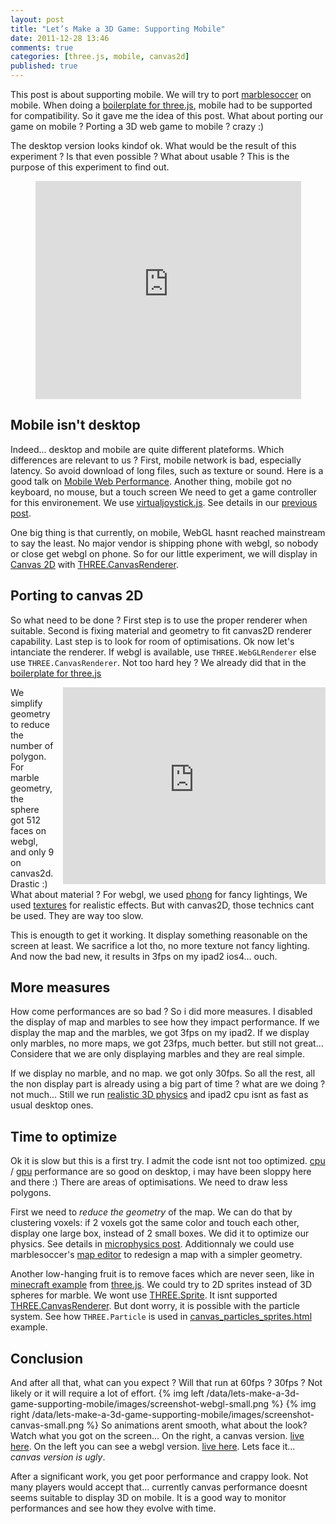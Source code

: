 ```yaml
---
layout: post
title: "Let’s Make a 3D Game: Supporting Mobile"
date: 2011-12-28 13:46
comments: true
categories: [three.js, mobile, canvas2d]
published: true
---
```


This post is about supporting mobile.
We will try to port [marblesoccer](http://marblesoccer.com) on mobile.
When doing a
[boilerplate for three.js](http://127.0.0.1:8000/blog/2011/12/20/boilerplate-for-three-js/),
mobile had to be supported for compatibility.
So it gave me the idea of this post.
What about porting our game on mobile ?
Porting a 3D web game to mobile ? crazy :)

The desktop version looks kindof ok.
What would be the result of this experiment ?
Is that even possible ?
What about usable ?
This is the purpose of this experiment to find out.

<!-- more -->

<center>
	<iframe width="425" height="349" src="http://www.youtube.com/embed/Ow_ceac1aEE?hl=en&fs=1" frameborder="0" allowfullscreen></iframe>
</center>

## Mobile isn't desktop

Indeed... desktop and mobile are quite different plateforms.
Which differences are relevant to us ?
First, mobile network is bad, especially latency.
So avoid download of long files, such as texture or sound.
Here is a good talk on
[Mobile Web Performance](http://www.youtube.com/watch?v=L2YqfVNHQO4).
Another thing, mobile got no keyboard, no mouse, but a touch screen
We need to get a game controller for this environement.
We use [virtualjoystick.js](https://github.com/jeromeetienne/virtualjoystick.js).
See details in our [previous post](/blog/2011/12/26/let-s-make-a-3d-game-virtual-joystick/).

One big thing is that currently, on mobile, WebGL hasnt reached mainstream to say the least.
No major vendor is shipping phone with webgl, so nobody or close get webgl on phone.
So for our little experiment, we will display in
[Canvas 2D](http://www.w3.org/TR/2010/WD-2dcontext-20100304/)
with
[THREE.CanvasRenderer](https://github.com/mrdoob/three.js/blob/master/src/renderers/CanvasRenderer.js).

## Porting to canvas 2D

So what need to be done ?
First step is to use the proper renderer when suitable.
Second is fixing material and geometry to fit canvas2D renderer capability.
Last step is to look for room of optimisations.
Ok now let's intanciate the renderer. If webgl is available, use
```THREE.WebGLRenderer```
else use
```THREE.CanvasRenderer```.
Not too hard hey ?
We already did that in the
[boilerplate for three.js](/blog/2011/12/20/boilerplate-for-three-js/)

<iframe src="http://marblesoccer.com?render=canvas&bypasslanding=1"
	webkitallowfullscreen mozallowfullscreen allowfullscreen 
	width="420" height="315" frameborder="0" style="float: right; margin-left: 1em;">
</iframe>


We simplify geometry to reduce the number of polygon.
For marble geometry, the sphere got 512 faces on webgl, and only 9 on canvas2d.
Drastic :)
What about material ? For webgl, we used 
[phong](http://en.wikipedia.org/wiki/Phong_shading)
for fancy lightings,
We used
[textures](http://en.wikipedia.org/wiki/Texture_mapping)
for realistic effects.
But with canvas2D, those technics cant be used.
They are way too slow.


This is enougth to get it working.
It display something reasonable on the screen at least.
We sacrifice a lot tho, no more texture not fancy lighting.
And now the bad new, it results in 3fps on my ipad2 ios4... ouch.

## More measures

How come performances are so bad ? So i did more measures.
I disabled the display of map and marbles to see how they impact performance. 
If we display the map and the marbles, we got 3fps on my ipad2.
If we display only marbles, no more maps, we got 23fps, much better.
but still not great... Considere that we are only displaying marbles and they are real simple.

If we display no marble, and no map. we got only 30fps. So all the rest, all the non display
part is already using a big part of time ? what are we doing ? not much...
Still we run
[realistic 3D physics](/blog/2011/10/17/lets-make-a-3d-game-microphysics-js/)
and ipad2 cpu isnt as fast as usual desktop ones.


## Time to optimize

Ok it is slow but this is a first try.
I admit the code isnt not too optimized.
[cpu](http://en.wikipedia.org/wiki/Central_processing_unit)
/
[gpu](http://en.wikipedia.org/wiki/Graphics_processing_unit)
performance are so good on desktop, i may have been sloppy here and there :)
There are areas of optimisations.
We need to draw less polygons.

First we need to *reduce the geometry* of the map.
We can do that by clustering voxels:
if 2 voxels got the same color and touch each other, display one large box, instead of 2 small boxes.
We did it to optimize our physics.
See details in [microphysics post](/blog/2011/10/17/lets-make-a-3d-game-microphysics-js/).
Additionnaly we could use marblesoccer's
[map editor](http://127.0.0.1:8000/blog/2011/09/14/lets-make-a-3D-game-map-editor/)
to redesign a map with a simpler geometry.

Another low-hanging fruit is to remove faces which are never seen, like in
[minecraft example](http://mrdoob.github.com/three.js/examples/webgl_geometry_minecraft_ao.html)
from
[three.js](https://github.com/mrdoob/three.js/).
We could try to 2D sprites instead of 3D spheres for marble.
We wont use
[THREE.Sprite](https://github.com/mrdoob/three.js/blob/master/src/objects/Sprite.js).
It isnt supported
[THREE.CanvasRenderer](https://github.com/mrdoob/three.js/blob/master/src/renderers/CanvasRenderer.js).
But dont worry, it is possible with the particle system.
See how ```THREE.Particle``` is used in
[canvas_particles_sprites.html](http://mrdoob.github.com/three.js/examples/canvas_particles_sprites.html)
example.

## Conclusion
And after all that, what can you expect ?
Will that run at 60fps ? 30fps ? Not likely or it will require a lot of effort.
{% img left /data/lets-make-a-3d-game-supporting-mobile/images/screenshot-webgl-small.png  %}
{% img right /data/lets-make-a-3d-game-supporting-mobile/images/screenshot-canvas-small.png  %}
So animations arent smooth, what about the look?
Watch what you got on the screen...
On the right, a canvas version. [live here](http://marblesoccer.com/?render=canvas).
On the left you can see a webgl version. [live here](http://marblesoccer.com).
Lets face it... *canvas version is ugly*.

After a significant work, you get poor performance and crappy look.
Not many players would accept that...
currently canvas performance doesnt seems suitable to display 3D on mobile.
It is a good way to monitor performances and see how they evolve with time.

